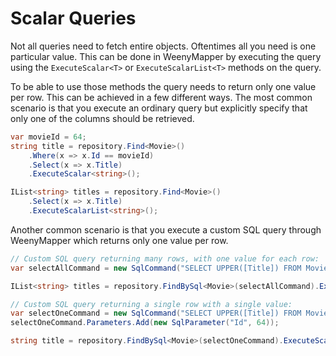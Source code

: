 # Scalar Queries

Not all queries need to fetch entire objects. Oftentimes all you need is one particular value. This can be done in WeenyMapper by executing the query using the `ExecuteScalar<T>` or `ExecuteScalarList<T>` methods on the query.

To be able to use those methods the query needs to return only one value per row. This can be achieved in a few different ways. The most common scenario is that you execute an ordinary query but explicitly specify that only one of the columns should be retrieved.

```c#
var movieId = 64;
string title = repository.Find<Movie>()
    .Where(x => x.Id == movieId)
    .Select(x => x.Title)
    .ExecuteScalar<string>();

IList<string> titles = repository.Find<Movie>()
    .Select(x => x.Title)
    .ExecuteScalarList<string>();
```

Another common scenario is that you execute a custom SQL query through WeenyMapper which returns only one value per row.

```c#
// Custom SQL query returning many rows, with one value for each row:
var selectAllCommand = new SqlCommand("SELECT UPPER([Title]) FROM Movie");

IList<string> titles = repository.FindBySql<Movie>(selectAllCommand).ExecuteScalarList<string>();

// Custom SQL query returning a single row with a single value:
var selectOneCommand = new SqlCommand("SELECT UPPER([Title]) FROM Movie WHERE [Id] = @Id");
selectOneCommand.Parameters.Add(new SqlParameter("Id", 64));

string title = repository.FindBySql<Movie>(selectOneCommand).ExecuteScalar<string>();
```
